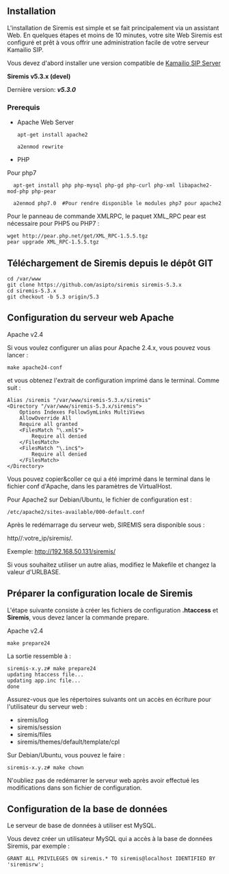 
## Installation

L'installation de Siremis est simple et se fait principalement via un assistant Web. En quelques étapes et moins de 10 minutes, votre site Web Siremis est configuré et prêt à vous offrir une administration facile de votre serveur Kamailio SIP.

Vous devez d'abord installer une version compatible de <a href="https://kamailio.org/docs/tutorials/5.4.x/kamailio-install-guide-git/" >Kamailio SIP Server</a>

**Siremis v5.3.x (devel)**

Dernière version: ***v5.3.0***

### Prerequis

* Apache Web Server
    
      apt-get install apache2
      
      a2enmod rewrite
    
* PHP

Pour php7

      apt-get install php php-mysql php-gd php-curl php-xml libapache2-mod-php php-pear
      
      a2enmod php7.0  #Pour rendre disponible le modules php7 pour apache2
 
Pour le panneau de commande XMLRPC, le paquet XML_RPC pear est nécessaire pour PHP5 ou PHP7 : 

    wget http://pear.php.net/get/XML_RPC-1.5.5.tgz
    pear upgrade XML_RPC-1.5.5.tgz 
  
  
## Téléchargement de Siremis depuis le dépôt GIT

    cd /var/www
    git clone https://github.com/asipto/siremis siremis-5.3.x
    cd siremis-5.3.x
    git checkout -b 5.3 origin/5.3

## Configuration du serveur web Apache

Apache v2.4

Si vous voulez configurer un alias pour Apache 2.4.x, vous pouvez vous lancer : 

    make apache24-conf
    
et vous obtenez l'extrait de configuration imprimé dans le terminal. Comme suit :

    Alias /siremis "/var/www/siremis-5.3.x/siremis"
	<Directory "/var/www/siremis-5.3.x/siremis">
		Options Indexes FollowSymLinks MultiViews
		AllowOverride All
		Require all granted
		<FilesMatch "\.xml$">
			Require all denied
		</FilesMatch>
		<FilesMatch "\.inc$">
			Require all denied
		</FilesMatch>
	</Directory>
Vous pouvez copier&coller ce qui a été imprimé dans le terminal dans le fichier conf d'Apache, dans les paramètres de VirtualHost. 

Pour Apache2 sur Debian/Ubuntu, le fichier de configuration est : 

    /etc/apache2/sites-available/000-default.conf
    
Après le redémarrage du serveur web, SIREMIS sera disponible sous : 

 http//:votre_ip/siremis/. 
 
 Exemple: http://192.168.50.131/siremis/
 
 Si vous souhaitez utiliser un autre alias, modifiez le Makefile et changez la valeur d'URLBASE. 
 
 
 ## Préparer la configuration locale de Siremis
 
 L'étape suivante consiste à créer les fichiers de configuration **.htaccess** et **Siremis**, vous devez lancer la commande prepare. 
 
Apache v2.4

 	make prepare24
 
La sortie ressemble à : 

	siremis-x.y.z# make prepare24
	updating htaccess file...
	updating app.inc file...
	done
	
Assurez-vous que les répertoires suivants ont un accès en écriture pour l'utilisateur du serveur web : 

	
   * siremis/log
   * siremis/session
   * siremis/files
   * siremis/themes/default/template/cpl
   
Sur Debian/Ubuntu, vous pouvez le faire : 

	siremis-x.y.z# make chown
    
N'oubliez pas de redémarrer le serveur web après avoir effectué les modifications dans son fichier de configuration.


## Configuration de la base de données


Le serveur de base de données à utiliser est MySQL.

Vous devez créer un utilisateur MySQL qui a accès à la base de données Siremis, par exemple : 

	GRANT ALL PRIVILEGES ON siremis.* TO siremis@localhost IDENTIFIED BY 'siremisrw';


